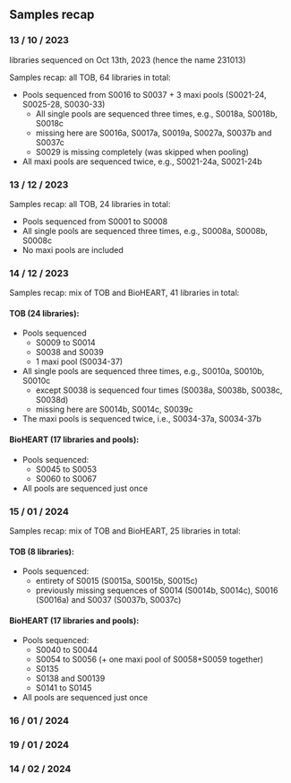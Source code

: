 ## Samples recap

### 13 / 10 / 2023    

libraries sequenced on Oct 13th, 2023 (hence the name 231013)

Samples recap: all TOB, 64 libraries in total:

* Pools sequenced from S0016 to S0037 + 3 maxi pools (S0021-24, S0025-28, S0030-33)
  * All single pools are sequenced three times, e.g., S0018a, S0018b, S0018c
  * missing here are S0016a, S0017a, S0019a, S0027a, S0037b and S0037c 
  * S0029 is missing completely (was skipped when pooling)
* All maxi pools are sequenced twice, e.g., S0021-24a, S0021-24b

### 13 / 12 / 2023     

Samples recap: all TOB, 24 libraries in total:

* Pools sequenced from S0001 to S0008 
* All single pools are sequenced three times, e.g., S0008a, S0008b, S0008c
* No maxi pools are included

### 14 / 12 / 2023     

Samples recap: mix of TOB and BioHEART, 41 libraries in total:

#### TOB (24 libraries):

* Pools sequenced 
  * S0009 to S0014
  * S0038 and S0039
  * 1 maxi pool (S0034-37)
* All single pools are sequenced three times, e.g., S0010a, S0010b, S0010c
  * except S0038 is sequenced four times (S0038a, S0038b, S0038c, S0038d) 
  * missing here are S0014b, S0014c, S0039c 
* The maxi pools is sequenced twice, i.e., S0034-37a, S0034-37b

#### BioHEART (17 libraries and pools):

* Pools sequenced:
  * S0045 to S0053
  * S0060 to S0067
* All pools are sequenced just once

### 15 / 01 / 2024   

Samples recap: mix of TOB and BioHEART, 25 libraries in total:

#### TOB (8 libraries):

* Pools sequenced: 
  * entirety of S0015 (S0015a, S0015b, S0015c)
  * previously missing sequences of S0014 (S0014b, S0014c), S0016 (S0016a) and S0037 (S0037b, S0037c)

#### BioHEART (17 libraries and pools):

* Pools sequenced:
  * S0040 to S0044
  * S0054 to S0056 (+ one maxi pool of S0058+S0059 together)
  * S0135
  * S0138 and S00139
  * S0141 to S0145
* All pools are sequenced just once

### 16 / 01 / 2024

### 19 / 01 / 2024

### 14 / 02 / 2024
